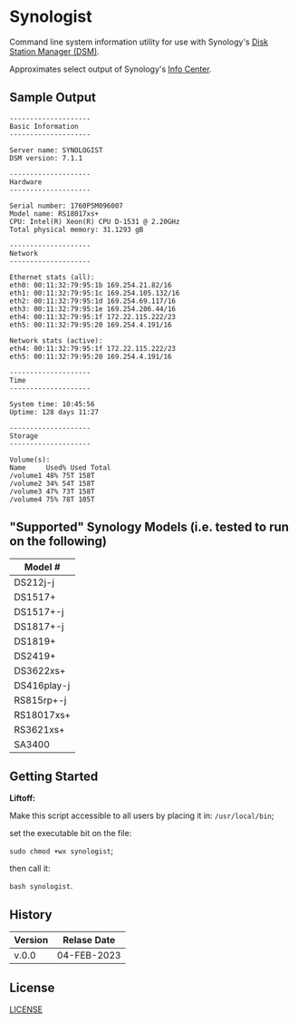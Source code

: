 # Synologist

Command line system information utility for use with Synology's [Disk Station Manager (DSM)](https://www.synology.com/en-us/dsm).

Approximates select output of Synology's [Info Center](https://kb.synology.com/en-vn/DSM/help/DSM/AdminCenter/system_info_center?version=7).

## Sample Output 

	--------------------
	Basic Information
	--------------------

	Server name: SYNOLOGIST
	DSM version: 7.1.1

	--------------------
	Hardware
	--------------------

	Serial number: 1760P5M096007
	Model name: RS18017xs+
	CPU: Intel(R) Xeon(R) CPU D-1531 @ 2.20GHz
	Total physical memory: 31.1293 gB

	--------------------
	Network
	--------------------

	Ethernet stats (all):
	eth0: 00:11:32:79:95:1b 169.254.21.82/16
	eth1: 00:11:32:79:95:1c 169.254.105.132/16
	eth2: 00:11:32:79:95:1d 169.254.69.117/16
	eth3: 00:11:32:79:95:1e 169.254.206.44/16
	eth4: 00:11:32:79:95:1f 172.22.115.222/23
	eth5: 00:11:32:79:95:20 169.254.4.191/16

	Network stats (active):
	eth4: 00:11:32:79:95:1f 172.22.115.222/23
	eth5: 00:11:32:79:95:20 169.254.4.191/16

	--------------------
	Time
	--------------------

	System time: 10:45:56
	Uptime: 128 days 11:27

	--------------------
	Storage
	--------------------

	Volume(s):
	Name     Used% Used Total
	/volume1 48% 75T 158T
	/volume2 34% 54T 158T
	/volume3 47% 73T 158T
	/volume4 75% 78T 105T

## "Supported" Synology Models (i.e. tested to run on the following)

|Model #    |
|---        |
|DS212j-j   |        
|DS1517+    |
|DS1517+-j  |
|DS1817+-j  |
|DS1819+    |
|DS2419+    |
|DS3622xs+  |
|DS416play-j|
|RS815rp+-j |
|RS18017xs+ |
|RS3621xs+  |
|SA3400     |

## Getting Started

__Liftoff:__

Make this script accessible to all users by placing it in: `/usr/local/bin`;

set the executable bit on the file:

`sudo chmod +wx synologist`;

then call it:

`bash synologist`.

## History

| Version| Relase Date|
| ---    | ---        |
| v.0.0  |04-FEB-2023 |

## License

[LICENSE](https://github.com/marshki/synologist/blob/master/LICENSE)
